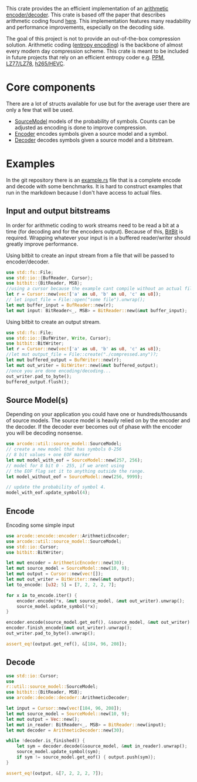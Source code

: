  This crate provides the an efficient implementation of
 an [arithmetic encoder/decoder](https://en.wikipedia.org/wiki/Arithmetic_coding). This crate is based off the paper
 that describes arithmetic coding found [here](https://web.stanford.edu/class/ee398a/handouts/papers/WittenACM87ArithmCoding.pdf).
 This implementation features many readability and performance improvements, especially on the decoding side.

 The goal of this project is not to provide an out-of-the-box compression solution.
 Arithmetic coding ([entropy encoding](https://en.wikipedia.org/wiki/Entropy_encoding)) is the backbone of almost every
 modern day compression scheme. This crate is meant to be included in future projects that rely on an efficient entropy
 coder e.g. [PPM](https://en.wikipedia.org/wiki/Prediction_by_partial_matching), [LZ77/LZ78](https://en.wikipedia.org/wiki/LZ77_and_LZ78),
 [h265/HEVC](https://en.wikipedia.org/wiki/High_Efficiency_Video_Coding).

 # Core components
 There are a lot of structs available for use but for the average user there are only a few that will be used.
 - [SourceModel](util/source_model/struct.SourceModel.html) models of the probability of symbols. Counts can be adjusted
 as encoding is done to improve compression.
 - [Encoder](encode/encoder/struct.ArithmeticEncoder.html) encodes symbols given a source model and a symbol.
 - [Decoder](decode/decoder/struct.ArithmeticDecoder.html) decodes symbols given a source model and a bitstream.

 # Examples
 In the git repository there is an [example.rs](https://github.com/Dakati/arithmetic-rs/blob/master/example/example.rs)
 file that is a complete
 encode and decode with some benchmarks. It is hard to construct examples that
 run in the markdown because I don't have access to actual files.
 ## Input and output bitstreams
 In order for arithmetic coding to work streams need to be read a bit at a time (for decoding and for the encoders output).
 Because of this, [BitBit](https://docs.rs/bitbit) is required. Wrapping whatever your input is in a buffered reader/writer
 should greatly improve performance.

 Using bitbit to create an input stream from a file that will be passed to encoder/decoder.
 ```rust
 use std::fs::File;
 use std::io::{BufReader, Cursor};
 use bitbit::{BitReader, MSB};
 //using a cursor because the example cant compile without an actual file
 let r = Cursor::new(vec!['a' as u8, 'b' as u8, 'c' as u8]);
 // let input_file = File::open("some file").unwrap();
 let mut buffer_input = BufReader::new(r);
 let mut input: BitReader<_, MSB> = BitReader::new(&mut buffer_input);
 ```
 Using bitbit to create an output stream.
 ```rust
 use std::fs::File;
 use std::io::{BufWriter, Write, Cursor};
 use bitbit::BitWriter;
 let r = Cursor::new(vec!['a' as u8, 'b' as u8, 'c' as u8]);
 //let mut output_file = File::create("./compressed.any")?;
 let mut buffered_output = BufWriter::new(r);
 let mut out_writer = BitWriter::new(&mut buffered_output);
 //once you are done encoding/decoding...
 out_writer.pad_to_byte();
 buffered_output.flush();
 ```

 ## Source Model(s)
 Depending on your application you could have one or hundreds/thousands of source models.
 The source model is heavily relied on by the encoder and the decoder. If the decoder ever becomes
 out of phase with the encoder you will be decoding nonsense.

 ```rust
 use arcode::util::source_model::SourceModel;
 // create a new model that has symbols 0-256
 // 8 bit values + one EOF marker
 let mut model_with_eof = SourceModel::new(257, 256);
 // model for 8 bit 0 - 255, if we arent using
 // the EOF flag set it to anything outside the range.
 let model_without_eof = SourceModel::new(256, 9999);

 // update the probability of symbol 4.
 model_with_eof.update_symbol(4);
```
 ## Encode
 Encoding some simple input
 ```rust
 use arcode::encode::encoder::ArithmeticEncoder;
 use arcode::util::source_model::SourceModel;
 use std::io::Cursor;
 use bitbit::BitWriter;
 
 let mut encoder = ArithmeticEncoder::new(30);
 let mut source_model = SourceModel::new(10, 9);
 let mut output = Cursor::new(vec![]);
 let mut out_writer = BitWriter::new(&mut output);
 let to_encode: [u32; 5] = [7, 2, 2, 2, 7];
 
 for x in to_encode.iter() {
     encoder.encode(*x, &mut source_model, &mut out_writer).unwrap();
     source_model.update_symbol(*x);
 }
 
 encoder.encode(source_model.get_eof(), &source_model, &mut out_writer).unwrap();
 encoder.finish_encode(&mut out_writer).unwrap();
 out_writer.pad_to_byte().unwrap();
 
 assert_eq!(output.get_ref(), &[184, 96, 208]);
 ```
 ## Decode
 ```rust
 use std::io::Cursor;
 use 
 r::util::source_model::SourceModel;
 use bitbit::{BitReader, MSB};
 use arcode::decode::decoder::ArithmeticDecoder;
 
 let input = Cursor::new(vec![184, 96, 208]);
 let mut source_model = SourceModel::new(10, 9);
 let mut output = Vec::new();
 let mut in_reader: BitReader<_, MSB> = BitReader::new(input);
 let mut decoder = ArithmeticDecoder::new(30);
 
 while !decoder.is_finished() {
     let sym = decoder.decode(&source_model, &mut in_reader).unwrap();
     source_model.update_symbol(sym);
     if sym != source_model.get_eof() { output.push(sym)};
 }
 
 assert_eq!(output, &[7, 2, 2, 2, 7]);
 ```
